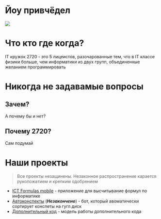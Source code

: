 # Йоу привчёдел

![](https://cs9.pikabu.ru/post_img/big/2019/08/06/2/1565055826169482351.png)

# Что кто где когда?

IT кружок 2720 - это 5 лицеистов, разочарованные тем, что в IT классе физики больше, чем информатики из двух групп, объединенные желанием программировать
# Никогда не задавамые вопросы
## 3ачем?

А почему бы и нет?

## Почему 2720?

Сам подумай

# Наши проекты

> Все проекты незащинены. Незаконное распространение карается рукопожатием и крепким одобрением

  - [ICT Formulas mobile](https://github.com/murphyqwek/mobile_ict_formulasv) - приложение для высчитывание формул по информатике
  - [Автоконспекты](https://github.com/It-kruzhok-2720/conspects) (**_Незакончено_**) - бот, который авоматически сортирует конспеты на гугл диск
  - [Дополнительный код](https://github.com/murphyqwek/sign_extension) - модель работы дополнительного кода
